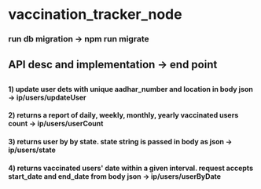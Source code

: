# vaccination_tracker_node

<h3>run db migration -> npm run migrate <h3>
<h2>API desc and implementation -> end point<h2>
<h4>1) update user dets with unique aadhar_number and location in body json -> ip/users/updateUser<h4>
<h4>2) returns a report of daily, weekly, monthly, yearly vaccinated users count -> ip/users/userCount<h4>
<h4>3) returns user by by state. state string is passed in body as json -> ip/users/state<h4>
<h4>4) returns vaccinated users' date within a given interval. request accepts start_date and end_date from body json -> ip/users/userByDate <h4>

